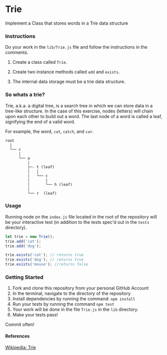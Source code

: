 # Trie

Implement a Class that stores words in a Trie data structure

### Instructions

Do your work in the `lib/Trie.js` file and follow the instructions in the comments.

1. Create a class called `Trie`.

2. Create two instance methods called `add` and `exists`.

3. The internal data storage must be a trie data structure.

### So whats a trie?

Trie, a.k.a. a digital tree, is a search tree in which we can store data in a tree-like structure. In the case of this exercise, nodes (letters) will chain upon each other to build out a word. The last node of a word is called a leaf, signifying the end of a valid word.

For example, the word, `cat`, `catch`, and `car`.

```
root
  |
  └── c
      |
      └── a
          |
          ├─- t (leaf)
          |   |
          |   └── c
          |       |
          |       └── h (leaf)
          |
          └── r  (leaf)
```

### Usage

Running node on the `index.js` file located in the root of the repository will be your interactive test (in addition to the tests spec'd out in the `tests` directory).

```javascript
let trie = new Trie();
trie.add('cat');
trie.add('dog');

trie.exists('cat'); // returns true
trie.exists('dog'); // returns true
trie.exists('mouse'); //returns false
```

### Getting Started

1. Fork and clone this repository from your personal GitHub Account
2. In the terminal, navigate to the directory of the repository
3. Install dependencies by running the command: `npm install`
4. Run your tests by running the command `npm test`
5. Your work will be done in the file `Trie.js` in the `lib` directory.
6. Make your tests pass!

Commit often!

#### References

[Wikipedia: Trie](https://en.wikipedia.org/wiki/Trie)
